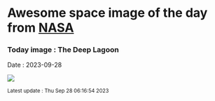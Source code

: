 
# Awesome space image of the day from [NASA](https://api.nasa.gov/)

### Today image : The Deep Lagoon
Date : 2023-09-28

![](https://apod.nasa.gov/apod/image/2309/M8-Mos-SL10-DCPrgb-st-154-cC-cr1024.jpg)

<small>Latest update : Thu Sep 28 06:16:54 2023</small>
        